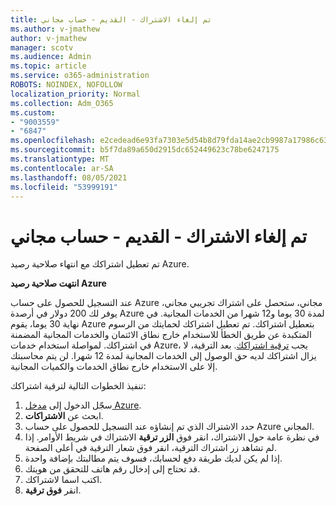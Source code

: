 ```yaml
---
title: تم إلغاء الاشتراك - القديم - حساب مجاني
ms.author: v-jmathew
author: v-jmathew
manager: scotv
ms.audience: Admin
ms.topic: article
ms.service: o365-administration
ROBOTS: NOINDEX, NOFOLLOW
localization_priority: Normal
ms.collection: Adm_O365
ms.custom:
- "9003559"
- "6847"
ms.openlocfilehash: e2cedead6e93fa7303e5d54b8d79fda14ae2cb9987a17986c6327ac78189c4e4
ms.sourcegitcommit: b5f7da89a650d2915dc652449623c78be6247175
ms.translationtype: MT
ms.contentlocale: ar-SA
ms.lasthandoff: 08/05/2021
ms.locfileid: "53999191"
---
```

# <a name="subscription-cancelled---legacy---free-account"></a>تم إلغاء الاشتراك - القديم - حساب مجاني

تم تعطيل اشتراكك مع انتهاء صلاحية رصيد Azure.

**انتهت صلاحية رصيد Azure**

عند التسجيل للحصول على حساب Azure مجاني، ستحصل على اشتراك تجريبي مجاني، يوفر لك 200 دولار في أرصدة Azure لمدة 30 يوما و12 شهرا من الخدمات المجانية. في نهاية 30 يوما، يقوم Azure بتعطيل اشتراكك. تم تعطيل اشتراكك لحمايتك من الرسوم المتكبدة عن طريق الخطأ للاستخدام خارج نطاق الائتمان والخدمات المجانية المضمنة في اشتراكك. لمواصلة استخدام خدمات Azure، يجب [ترقية اشتراكك](https://docs.microsoft.com/azure/cost-management-billing/manage/upgrade-azure-subscription). بعد الترقية، لا يزال اشتراكك لديه حق الوصول إلى الخدمات المجانية لمدة 12 شهرا. لن يتم محاسبتك إلا على الاستخدام خارج نطاق الخدمات والكميات المجانية.

تنفيذ الخطوات التالية لترقية اشتراكك:

1. سجّل الدخول إلى [مدخل Azure](https://portal.azure.com/).
2. ابحث عن **الاشتراكات**.
3. حدد الاشتراك الذي تم إنشاؤه عند التسجيل للحصول على حساب Azure المجاني.
4. في نظرة عامة حول الاشتراك، انقر فوق **الزر ترقية** الاشتراك في شريط الأوامر. إذا لم تشاهد زر اشتراك الترقية، انقر فوق شعار الترقية في أعلى الصفحة.
5. إذا لم يكن لديك طريقة دفع لحسابك، فسوف يتم مطالبتك بإضافة واحدة.
6. قد تحتاج إلى إدخال رقم هاتف للتحقق من هويتك.
7. اكتب اسما لاشتراكك.
8. انقر  **فوق ترقية**.
